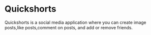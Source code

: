 # Quickshorts
Quickshorts is a social media application where you can create image posts,like posts,comment on posts, and add or remove friends.
